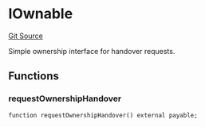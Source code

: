 # IOwnable
[Git Source](https://github.com/NaniDAO/accounts/blob/7ac59b02001a809e2cf6d349a24270ca5342f835/src/ownership/Owners.sol)

Simple ownership interface for handover requests.


## Functions
### requestOwnershipHandover


```solidity
function requestOwnershipHandover() external payable;
```


